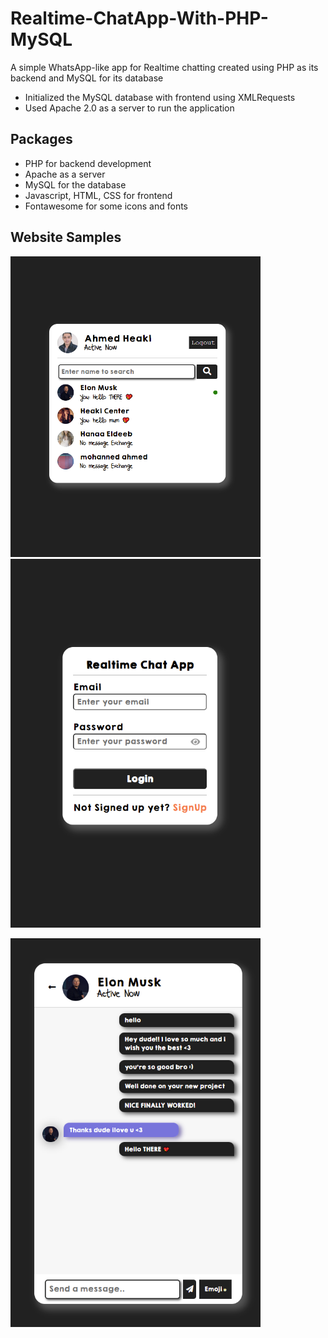 # Realtime-ChatApp-With-PHP-MySQL
A simple WhatsApp-like app for Realtime chatting created using PHP as its  backend and MySQL for its database
* Initialized the MySQL database with frontend using XMLRequests
* Used Apache 2.0 as a server to run the application


## Packages
* PHP for backend development
* Apache as a server
* MySQL for the database
* Javascript, HTML, CSS for frontend
* Fontawesome for some icons and fonts


## Website Samples
<p>
<img width='400' heigh='450' src='https://github.com/ahmedheakl/Realtime-ChatApp-With-PHP-MySQL/blob/main/chats.png'>
<img width='400' heigh='450' src='https://github.com/ahmedheakl/Realtime-ChatApp-With-PHP-MySQL/blob/main/login.png'>
</p>
<img width='400' heigh='450' src='https://github.com/ahmedheakl/Realtime-ChatApp-With-PHP-MySQL/blob/main/chat-messages.png'>
